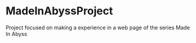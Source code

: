 # MadeInAbyssProject
Project focused on making a experience in a web page of the series Made In Abyss
